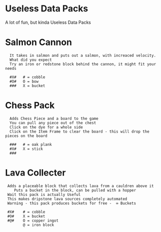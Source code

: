 # Useless Data Packs
 A lot of fun, but kinda Useless Data Packs


# Salmon Cannon
      It takes in salmon and puts out a salmon, with increaced velocity.
      What did you expect
      Try an iron or redstone block behind the cannon, it might fit your needs
      
      #X#   # = cobble
      #O#   O = bow
      ###   X = bucket
# Chess Pack
      Adds Chess Piece and a board to the game
      You can pull any piece out of the chest
      Click on the dye for a whole side
      Click on the Item Frame to clear the board - this will drop the pieces on the board
      
      ###   # = oak plank
      #X#   X = stick
      ###

 # Lava Collecter
     Adds a placeable block that collects lava from a cauldren above it
        Puts a bucket in the block, can be pulled with a hopper
     Wait this pack is actually Useful
     This makes dripstone lava sources completely automated
     Warning - this pack produces buckets for free -  ∞ Buckets
     
     #X#    # = cobble
     #O#    X = bucket
     #@#    O = copper ingot
            @ = iron block
     
     
